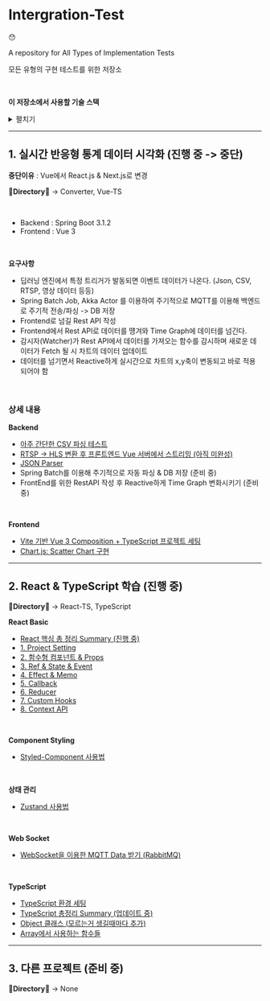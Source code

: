 # Intergration-Test
😯

A repository for All Types of Implementation Tests

모든 유형의 구현 테스트를 위한 저장소

<br>

**이 저장소에서 사용할 기술 스택**
<details>
<summary>펼치기</summary>

<br>

**Languages**
- Backend : Java
- Frontend : TypeScript

<br>

**Backend**
- Spring Batch
- Spring Data JPA
- Maria DB
- Rabbit MQ (MQTT Broket) Pub/Sub
- QueryDSL
- MQTT, RTSP, HLS, FFmpeg
- Akka Actor (Scala)
- Kakao Map API

<br>

**Frontend**
- **Vue.js** : Vue 3 Composition API, BootStrap, Vite, Vue Router, Vuex
- **React.js** : zustand(상태 관리), sytled-component(컴포넌트 스타일링), react-query
- **Next.js** : 
- **Libraries**
  - Axios
  - Chart.js, Vue-Chart-3
  - ESLint
  - hls.js
  - date-fns & @types/date-fns
  - styled-component, types@styled-component
  - react-query
  - zustand
  - react-router-dom
  - (추가 중)
</details>


---

## 1. 실시간 반응형 통계 데이터 시각화 (진행 중 -> 중단)
**중단이유** : Vue에서 React.js & Next.js로 변경


**📂Directory📂** -> Converter, Vue-TS

<br>

- Backend : Spring Boot 3.1.2
- Frontend : Vue 3


<br>

**요구사항**

- 딥러닝 엔진에서 특정 트리거가 발동되면 이벤트 데이터가 나온다. (Json, CSV, RTSP, 영상 데이터 등등)
- Spring Batch Job, Akka Actor 를 이용하여 주기적으로 MQTT를 이용해 백엔드로 주기적 전송/파싱 -> DB 저장
- Frontend로 넘길 Rest API 작성
- Frontend에서 Rest API로 데이터를 떙겨와 Time Graph에 데이터를 넘긴다.
- 감시자(Watcher)가 Rest API에서 데이터를 가져오는 함수를 감시하며 새로운 데이터가 Fetch 될 시 차트의 데이터 업데이트
- 데이터를 넘기면서 Reactive하게 실시간으로 차트의 x,y축이 변동되고 바로 적용되어야 함

<br>

### 상세 내용

**Backend**
- [아주 간단한 CSV 파싱 테스트](https://github.com/spacedustz/Intergration-Test/blob/main/Description/Converter/CSV.md)
- [RTSP -> HLS 변환 후 프론트엔드 Vue 서버에서 스트리밍 (아직 미완성)](https://github.com/spacedustz/Intergration-Test/blob/main/Description/Converter/RTSP.md)
- [JSON Parser](https://github.com/spacedustz/Intergration-Test/blob/main/Description/Converter/Json.md)
- Spring Batch를 이용해 주기적으로 자동 파싱 & DB 저장 (준비 중)
- FrontEnd를 위한 RestAPI 작성 후 Reactive하게 Time Graph 변화시키기 (준비 중)

<br>

**Frontend**
- [Vite 기반 Vue 3 Composition + TypeScript 프로젝트 세팅](https://github.com/spacedustz/Intergration-Test/blob/main/Description/Vue/Setup.md)
- [Chart.js: Scatter Chart 구현](https://github.com/spacedustz/Intergration-Test/blob/main/Description/Vue/Chart.md)

---

## 2. React & TypeScript 학습 (진행 중)
**📂Directory📂** -> React-TS, TypeScript

**React Basic**
- [React 핵심 총 정리 Summary (진행 중)](https://github.com/spacedustz/Intergration-Test/blob/main/Description/React/Basic/Summary.md)
- [1. Project Setting](https://github.com/spacedustz/Intergration-Test/blob/main/Description/React/Basic/1-Setup.md)
- [2. 함수형 컴포넌트 & Props](https://github.com/spacedustz/Intergration-Test/blob/main/Description/React/Basic/2-Props.md)
- [3. Ref & State & Event](https://github.com/spacedustz/Intergration-Test/blob/main/Description/React/Basic/3-Ref-State-Event.md)
- [4. Effect & Memo](https://github.com/spacedustz/Intergration-Test/blob/main/Description/React/Basic/4-Effect-Memo.md)
- [5. Callback](https://github.com/spacedustz/Intergration-Test/blob/main/Description/React/Basic/5-Callback.md)
- [6. Reducer](https://github.com/spacedustz/Intergration-Test/blob/main/Description/React/Basic/6-Reducer.md)
- [7. Custom Hooks](https://github.com/spacedustz/Intergration-Test/blob/main/Description/React/Basic/7-Custom-Hook.md)
- [8. Context API](https://github.com/spacedustz/Intergration-Test/blob/main/Description/React/Basic/8-Context.md)

<br>

**Component Styling**
- [Styled-Component 사용법](https://github.com/spacedustz/Intergration-Test/blob/main/Description/React/Component-Styling/Summary.md)

<br>

**상태 관리**
- [Zustand 사용법](https://github.com/spacedustz/Intergration-Test/blob/main/Description/React/Zustand/Summary.md)

<br>

**Web Socket**
- [WebSocket을 이용한 MQTT Data 받기 (RabbitMQ)](https://gitub.com/spacedustz/Intergration-Test/blob/main/Description/Socket/WebSocket.md)

<br>

**TypeScript**
- [TypeScript 환경 세팅](https://github.com/spacedustz/Intergration-Test/blob/main/Description/TypeScript/Setup.md)
- [TypeScript 총정리 Summary (업데이트 중)](https://github.com/spacedustz/Intergration-Test/blob/main/Description/TypeScript/Summary.md)
- [Object 클래스 (모르는거 생길때마다 추가)](https://github.com/spacedustz/Intergration-Test/blob/main/Description/TypeScript/Object.md)
- [Array에서 사용하는 함수들](https://github.com/spacedustz/Intergration-Test/blob/main/Description/TypeScript/Array.md)

---

## 3. 다른 프로젝트 (준비 중)
**📂Directory📂** -> None